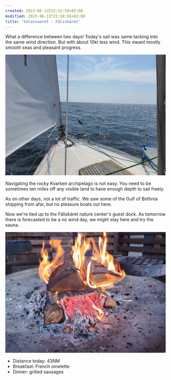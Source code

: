 ```yaml
---
created: 2023-06-13T22:52:59+03:00
modified: 2023-06-13T22:58:56+03:00
title: 'Valassaaret - Fäliskäret'
---
```


What a difference between two days! Today's sail was same tacking into the same wind direction. But with about 10kt less wind. This meant mostly smooth seas and pleasant progress.

![Image](../2023/9267df8c23308fb3db9ee3bfc1924aae.jpg) 

Navigating the rocky Kvarken archipelago is not easy. You need to be sometimes ten miles off any visible land to have enough depth to sail freely.

As on other days, not a lot of traffic. We saw some of the Gulf of Bothnia shipping from afar, but no pleasure boats out here.

Now we're tied up to the Fäliskäret nature center's guest dock. As tomorrow there is forecasted to be a no wind day, we might stay here and try the sauna.

![Image](../2023/5bb349fee18c9cc5748ca21d4f17d41a.jpg) 

* Distance today: 43NM
* Breakfast: French omelette
* Dinner: grilled sausages
